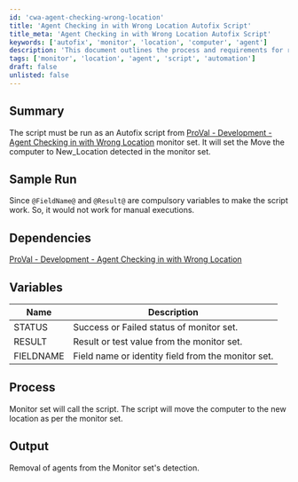 ```yaml
---
id: 'cwa-agent-checking-wrong-location'
title: 'Agent Checking in with Wrong Location Autofix Script'
title_meta: 'Agent Checking in with Wrong Location Autofix Script'
keywords: ['autofix', 'monitor', 'location', 'computer', 'agent']
description: 'This document outlines the process and requirements for running the Agent Checking in with Wrong Location Autofix script. It details the necessary variables, dependencies, and the expected output when the script is executed as part of a monitor set in ProVal.'
tags: ['monitor', 'location', 'agent', 'script', 'automation']
draft: false
unlisted: false
---
```

## Summary

The script must be run as an Autofix script from [ProVal - Development - Agent Checking in with Wrong Location](https://proval.itglue.com/DOC-5078775-9421789) monitor set. It will set the Move the computer to New_Location detected in the monitor set.

## Sample Run

Since `@FieldName@` and `@Result@` are compulsory variables to make the script work. So, it would not work for manual executions.

## Dependencies

[ProVal - Development - Agent Checking in with Wrong Location](https://proval.itglue.com/DOC-5078775-9421789)

## Variables

| Name       | Description                                    |
|------------|------------------------------------------------|
| STATUS     | Success or Failed status of monitor set.      |
| RESULT     | Result or test value from the monitor set.    |
| FIELDNAME  | Field name or identity field from the monitor set. |

## Process

Monitor set will call the script. The script will move the computer to the new location as per the monitor set.

## Output

Removal of agents from the Monitor set's detection.



